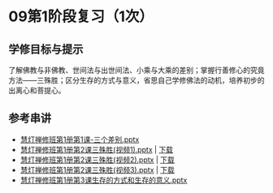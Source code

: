 # 09第1阶段复习（1次）


## 学修目标与提示
了解佛教与非佛教、世间法与出世间法、小乘与大乘的差别；掌握行善修心的究竟方法——三殊胜；区分生存的方式与意义，省思自己学修佛法的动机，培养初步的出离心和菩提心。


## 参考串讲

- [慧灯禅修班第1册第1课-三个差别.pptx](http://view.officeapps.live.com/op/view.aspx?src=https://s3.ap-northeast-1.wasabisys.com/hdcx/hdv/f/up/慧灯禅修班第1册第1课-三个差别.pptx)
- [慧灯禅修班第1册第2课三殊胜(视频1).pptx](http://view.officeapps.live.com/op/view.aspx?src=https://s3.ap-northeast-1.wasabisys.com/hdcx/hdv/f/up/慧灯禅修班第1册第2课三殊胜(视频1).pptx) | [下载](https://s3.ap-northeast-1.wasabisys.com/hdcx/hdv/f/up/慧灯禅修班第1册第2课三殊胜(视频1).pptx)
- [慧灯禅修班第1册第2课三殊胜(视频2).pptx](http://view.officeapps.live.com/op/view.aspx?src=https://s3.ap-northeast-1.wasabisys.com/hdcx/hdv/f/up/慧灯禅修班第1册第2课三殊胜(视频2).pptx) | [下载](https://s3.ap-northeast-1.wasabisys.com/hdcx/hdv/f/up/慧灯禅修班第1册第2课三殊胜(视频2).pptx)
- [慧灯禅修班第1册第2课三殊胜(视频3).pptx](http://view.officeapps.live.com/op/view.aspx?src=https://s3.ap-northeast-1.wasabisys.com/hdcx/hdv/f/up/慧灯禅修班第1册第2课三殊胜(视频3).pptx) | [下载](https://s3.ap-northeast-1.wasabisys.com/hdcx/hdv/f/up/慧灯禅修班第1册第2课三殊胜(视频3).pptx)
- [慧灯禅修班第1册第3课生存的方式和生存的意义.pptx](http://view.officeapps.live.com/op/view.aspx?src=https://s3.ap-northeast-1.wasabisys.com/hdcx/hdv/f/up/慧灯禅修班第1册第3课生存的方式和生存的意义.pptx)